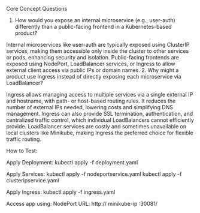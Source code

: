 Core Concept Questions
1. How would you expose an internal microservice (e.g., user-auth) differently than a public-facing frontend in a Kubernetes-based product?

Internal microservices like user-auth are typically exposed using ClusterIP services, making them accessible only inside the cluster to other services or pods, enhancing security and isolation.
Public-facing frontends are exposed using NodePort, LoadBalancer services, or Ingress to allow external client access via public IPs or domain names.
2. Why might a product use Ingress instead of directly exposing each microservice via LoadBalancer?

Ingress allows managing access to multiple services via a single external IP and hostname, with path- or host-based routing rules.
It reduces the number of external IPs needed, lowering costs and simplifying DNS management.
Ingress can also provide SSL termination, authentication, and centralized traffic control, which individual LoadBalancers cannot efficiently provide.
LoadBalancer services are costly and sometimes unavailable on local clusters like Minikube, making Ingress the preferred choice for flexible traffic routing.


How to Test:

Apply Deployment:
kubectl apply -f deployment.yaml

Apply Services:
kubectl apply -f nodeportservice.yaml
kubectl apply -f clusteripservice.yaml

Apply Ingress:
kubectl apply -f ingress.yaml

Access app using:
NodePort URL: http:// minikube-ip :30081/
